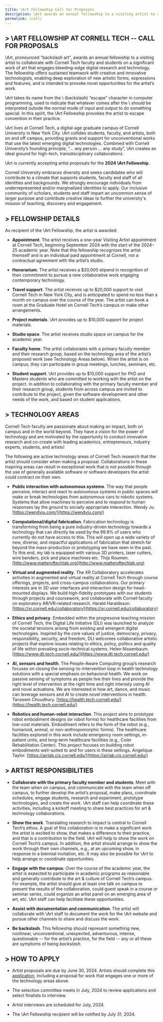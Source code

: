 ```yaml
---
title: \Art Fellowship Call for Proposals
description: \Art awards an annual fellowship to a visiting artist to collaborate with Cornell Tech faculty and students on a significant work of art that engages bleeding-edge digital research and technology.
permalink: /call/
---
```

## > \ART FELLOWSHIP AT CORNELL TECH \-\- CALL FOR PROPOSALS

\Art, pronounced “backslash art”, awards an annual fellowship to a visiting artist to collaborate with Cornell Tech faculty and students on a significant work of art that engages bleeding-edge digital research and technology. The fellowship offers sustained teamwork with creative and innovative technologists, enabling deep exploration of new artistic forms, expressions and features, and is intended to provoke novel opportunities for the artist’s work.

\Art takes its name from the \ (backslash) “escape” character in computer programming, used to indicate that whatever comes after the \ should be interpreted outside the normal mode of input and output to do something special. In this spirit, the \Art Fellowship provokes the artist to escape convention in their practice. 

\Art lives at Cornell Tech, a digital-age graduate campus of Cornell University in New York City. \Art collides students, faculty, and artists, both on and off campus, providing grants and support for unconventional works that use the latest emerging digital technologies. Combined with Cornell University’s founding principle, “... any person ... any study”, \Art creates an ideal ground for high-tech, transdisciplinary collaborations. 

\Art is currently accepting artist proposals for the **2024 \Art Fellowship**.

Cornell University embraces diversity and seeks candidates who will contribute to a climate that supports students, faculty and staff of all identities and backgrounds. We strongly encourage individuals from underrepresented and/or marginalized identities to apply. Our inclusive community of scholars, students and staff impart an uncommon sense of larger purpose and contribute creative ideas to further the university's mission of teaching, discovery and engagement.

## >  FELLOWSHIP DETAILS

As recipient of the \Art Fellowship, the artist is awarded:

- **Appointment**. The artist receives a one-year Visiting Artist appointment at Cornell Tech, beginning September 2024 with the start of the 2024–25 academic year. Note that this fellowship recognizes the artist themself and is an individual paid appointment at Cornell, not a contractual agreement with the artist’s studio.
 
- **Honorarium**. The artist receives a $20,000 stipend in recognition of their commitment to pursue a new collaborative work engaging contemporary technology.

- **Travel support**. The artist receives up to $20,000 support to visit Cornell Tech in New York City, and is anticipated to spend no less than a month on campus over the course of the year. The artist can book a room at the Graduate Hotel on Cornell Tech’s campus or make other arrangements.

- **Project materials**. \Art provides up to $10,000 support for project materials.

- **Studio space**. The artist receives studio space on campus for the academic year.

- **Faculty home**. The artist collaborates with a primary faculty member and their research group, based on the technology area of the artist’s proposed work (see Technology Areas below). When the artist is on campus, they can participate in group meetings, lunches, seminars, etc.

- **Student support**. \Art provides up to $10,000 support for PhD and Masters students who are committed to working with the artist on the project. In addition to collaborating with the primary faculty member and their research group, students from across campus are invited to contribute to the project, given the software development and other needs of the work, and based on student applications. 

## > TECHNOLOGY AREAS

Cornell Tech faculty are passionate about making an impact, both on campus and in the world beyond. They have a vision for the power of technology and are motivated by the opportunity to conduct innovative research and co-create with leading academics, entrepreneurs, industry experts, students, and artists!

The following are active technology areas of Cornell Tech research that the artist should consider when making a proposal. Collaborations in these inspiring areas can result in exceptional work that is not possible through the use of generally available software or software developers the artist could contract on their own.

- **Public interaction with autonomous systems**. The way that people perceive, interact and react to autonomous systems in public spaces will make or break technologies from autonomous cars to robotic systems. Systems that allow machines to perceive and to respond to human responses lay the ground to socially appropriate interaction. Wendy Ju. [https://wendyju.com/](https://wendyju.com/)

- **Computational/digital fabrication**. Fabrication technology is transforming from being a pure industry-driven technology towards a technology that can directly be used by the 99.9% of users who currently do not have access to this. This will open up a wide variety of new, diverse, and impactful applications of fabrication that stretch far beyond the mass-production or prototyping we have seen in the past. To this end, my lab is equipped with various 3D printers, laser cutters, wire benders, pick and place machines etc. Thijs Roumen. [http://www.matteroftechlab.org](http://www.matteroftechlab.org)

- **Virtual and augmented reality**. The XR Collaboratory accelerates activities in augmented and virtual reality at Cornell Tech through course offerings, projects, and cross-campus collaborations. Our primary interests are in 3D user interfaces and interaction design for head-mounted displays. We build high-fidelity prototypes with our students through projects and coursework, and collaborate with Cornell faculty on exploratory AR/VR-related research. Harald Haraldsson. [https://xr.cornell.edu/collaboratory](https://xr.cornell.edu/collaboratory)

- **Ethics and privacy**. Embedded within the progressive teaching mission of Cornell Tech, the Digital Life Initiative (DLI) was launched to analyze the societal tensions arising from existing and emergent digital technologies. Inspired by the core values of justice, democracy, privacy, responsibility, security, and freedom, DLI welcomes collaborative artistic projects that explore issues relating to ethics, policy, politics and quality of life within prevailing socio-technical systems. Helen Nissenbaum. [https://www.dli.tech.cornell.edu/](https://www.dli.tech.cornell.edu/)

- **AI, sensors and health**. The People-Aware Computing group’s research focuses on closing the sensing-to-intervention loop in health technology solutions with a special emphasis on behavioral health. We work on passive sensing of symptoms as people live their lives and provide the right level of intervention at the right time and right intensity using AI and novel actuations. We are interested in how art, dance, and music can leverage sensors and AI to create novel interventions in health. Tanzeem Choudhury. [https://health.tech.cornell.edu/](https://health.tech.cornell.edu/)

- **Robotics and human-robot interaction**. This project aims to prototype robot embodiment designs (or robot forms) for healthcare facilities from low-cost materials. Embodiment refers to the form of the robot (e.g., humanoid, animal, or non-anthropomorphic forms). The healthcare facilities explored in this work include emergency room settings, in-patient units, and long-term healthcare facilities (e.g., Coler Rehabilitation Center). This project focuses on building robot embodiments well-suited to and for users in these settings. Angelique Taylor. [https://airlab.cis.cornell.edu/](https://airlab.cis.cornell.edu/)

## > ARTIST RESPONSIBILITIES

- **Collaborate with the primary faculty member and students**. Meet with the team when on campus, and communicate with the team when off campus, to further develop the artist’s proposal, make plans, coordinate schedules, engage students, research and experiment, prototype technologies, and create the work. \Art staff can help coordinate these activities, including a kickoff meeting to share best practices for art & technology collaborations.

- **Show the work**. Translating research to impact is central to Cornell Tech’s ethos. A goal of this collaboration is to make a significant work the artist is excited to show, that makes a difference to their practice, and that is a contribution to the field. \Art will help to show the work on Cornell Tech’s campus. In addition, the artist should arrange to show the work through their own channels, e.g., at an upcoming show, in response to a biennial invitation, etc. It may also be possible for \Art to help arrange or coordinate opportunities.

- **Engage with the campus**. Over the course of the academic year, the artist is expected to participate in academic programs as reasonable and generally contribute to the art & culture of Cornell Tech’s campus. For example, the artist should give at least one talk on campus to present the results of the collaboration, could guest speak in a course or seminar series, could organize an artist panel on an emerging area of art, etc. \Art staff can help facilitate these opportunities.

- **Assist with documentation and communication**. The artist will collaborate with \Art staff to document the work for the \Art website and pursue other channels to share and discuss the work.

- **Be backslash**. This fellowship should represent something new, nonlinear, unconventional, unexpected, adventurous, intense, questionable -- for the artist’s practice, for the field -- any or all these are symptoms of being *backslash*. 

## > HOW TO APPLY

* Artist proposals are due by June 30, 2024. Artists should complete this [application](https://forms.gle/DCJEyArDjjNzzGL29), including a proposal for work that engages one or more of the technology areas above.

* The selection committee meets in July, 2024 to review applications and select finalists to interview.

* Artist interviews are scheduled for July, 2024.

* The \Art Fellowship recipient will be notified by July 31, 2024.
